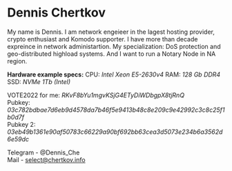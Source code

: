 # Dennis Chertkov

My name is Dennis. I am network engeieer in the lagest hosting provider, crypto enthusiast and Komodo supporter. I have more than decade expreince in network administartion. My specialization: DoS protection and geo-distributed highload systems.
And I want to run a Notary Node in NA region.

**Hardware example specs:**
CPU: *Intel Xeon E5-2630v4*
RAM: *128 Gb DDR4*
SSD: *NVMe 1Tb (Intel)*

VOTE2022 for me: *RKvF8bYu1mgvKSjG4ETyDiWDbgpX8tjRnQ*  
Pubkey: *03c782bdbae7d6eb9d4578da7b46f5e9413b48c8e209c9e42992c3c8c25f1b0d7f*  
Pubkey 2: *03eb49b1361e90af50783c66229a90bf692bb63cea3d5073e234b6a3562d6e59dc*  

Telegram - @Dennis_Che  
Mail - select@chertkov.info
